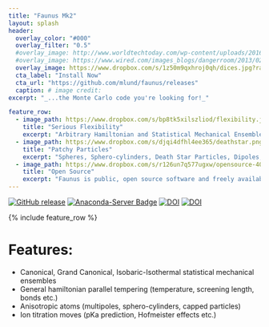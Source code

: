 ```yaml
---
title: "Faunus Mk2"
layout: splash
header:
  overlay_color: "#000"
  overlay_filter: "0.5"
  #overlay_image: http://www.worldtechtoday.com/wp-content/uploads/2016/04/bigstock-Water-Molecules-984772.jpg
  #overlay_image: https://www.wired.com/images_blogs/dangerroom/2013/02/hoth-atat.jpg
  overlay_image: https://www.dropbox.com/s/1z50m9qxhroj0qh/dices.jpg?raw=1
  cta_label: "Install Now"
  cta_url: "https://github.com/mlund/faunus/releases"
  caption: # image credit:
excerpt: "_...the Monte Carlo code you're looking for!_"

feature_row:
  - image_path: https://www.dropbox.com/s/bp8tk5xilszliod/flexibility.jpg?raw=1
    title: "Serious Flexibility"
    excerpt: "Arbitrary Hamiltonian and Statistical Mechanical Ensembles through a modern, modular C++ framework that can easily be extended."
  - image_path: https://www.dropbox.com/s/djqi4dfhl4ee365/deathstar.png?raw=1
    title: "Patchy Particles"
    excerpt: "Spheres, Sphero-cylinders, Death Star Particles, Dipoles, Quadrupoles, or define your own anisotropic particle."
  - image_path: https://www.dropbox.com/s/r126un7q577ugxw/opensource-400.png?raw=1
    title: "Open Source"
    excerpt: "Faunus is public, open source software and freely available."
---
```

[![GitHub release](https://img.shields.io/github/release/mlund/faunus/all.svg)](https://github.com/mlund/faunus/releases)
[![Anaconda-Server Badge](https://anaconda.org/conda-forge/faunus/badges/installer/conda.svg)](https://anaconda.org/conda-forge/faunus)
[![DOI](https://img.shields.io/badge/DOI-10%2Fnvn-orange.svg)](http://dx.doi.org/10/nvn)
[![DOI](https://img.shields.io/badge/DOI-10%2Fdfqgch-orange.svg)](http://dx.doi.org/10/dfqgch)

{% include feature_row %}

# Features:

- Canonical, Grand Canonical, Isobaric-Isothermal statistical mechanical ensembles
- General hamiltonian parallel tempering (temperature, screening length, bonds etc.)
- Anisotropic atoms (multipoles, sphero-cylinders, capped particles)
- Ion titration moves (pKa prediction, Hofmeister effects etc.)
